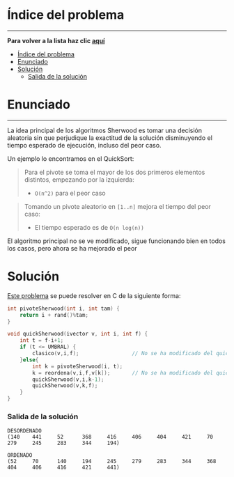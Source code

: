 # Índice del problema

***

**Para volver a la lista haz clic [aquí](./Index.md)**

<!-- TOC -->
* [Índice del problema](#índice-del-problema)
* [Enunciado](#enunciado)
* [Solución](#solución)
    * [Salida de la solución](#salida-de-la-solución)
<!-- TOC -->

# Enunciado

***

La idea principal de los algoritmos Sherwood es tomar una decisión aleatoria
sin que perjudique la exactitud de la solución disminuyendo el tiempo esperado de ejecución, 
incluso del peor caso.

Un ejemplo lo encontramos en el QuickSort:
> Para el pivote se toma el mayor de los dos primeros elementos distintos,
> empezando por la izquierda:
> - `O(n^2)` para el peor caso

> Tomando un pivote aleatorio en `[1..n]` mejora el tiempo del peor caso: 
>  - El tiempo esperado es de ``O(n log(n))``

El algoritmo principal no se ve modificado, sigue funcionando bien en todos los casos, pero ahora se ha mejorado el peor


# Solución
[Este problema](#enunciado) se puede resolver en C de la siguiente forma:

```c
int pivoteSherwood(int i, int tam) {
    return i + rand()%tam;
}

void quickSherwood(ivector v, int i, int f) {
    int t = f-i+1;
    if (t <= UMBRAL) {
        clasico(v,i,f);                 // No se ha modificado del quicksort original
    }else{
        int k = pivoteSherwood(i, t);
        k = reordena(v,i,f,v[k]);       // No se ha modificado del quicksort original
        quickSherwood(v,i,k-1);
        quickSherwood(v,k,f);
    }
}
```

### Salida de la solución
```
DESORDENADO
(140    441     52      368     416     406     404     421     70      279     245     283     344     194)

ORDENADO
(52     70      140     194     245     279     283     344     368     404     406     416     421     441)
```